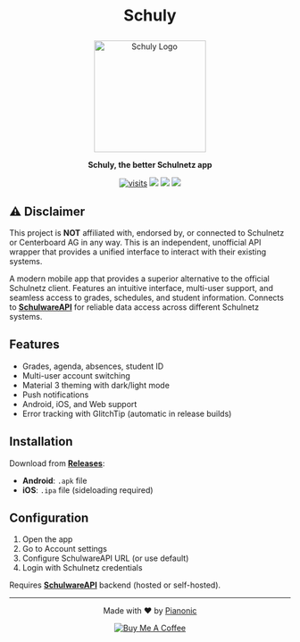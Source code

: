 # <p align="center">Schuly</p>
<p align="center">
  <img src="./assets/app_icon.png" width="200" alt="Schuly Logo">
</p>
<p align="center">
  <strong>Schuly, the better Schulnetz app</strong>
</p>
<p align="center">
  <a href="https://github.com/PianoNic/Schuly"><img src="https://badgetrack.pianonic.ch/badge?tag=schuly&label=visits&color=3da8ff&style=flat" alt="visits"/></a>
  <a href="https://github.com/PianoNic/Schuly/blob/main/LICENSE"><img src="https://img.shields.io/github/license/PianoNic/Schuly?color=3da8ff"/></a>
  <a href="https://github.com/PianoNic/Schuly/releases"><img src="https://img.shields.io/github/v/release/PianoNic/Schuly?include_prereleases&color=3da8ff&label=Latest%20Release"/></a>
  <a href="#-installation"><img src="https://img.shields.io/badge/Selfhost-Instructions-3da8ff.svg"/></a>
</p>

## ⚠️ Disclaimer
This project is **NOT** affiliated with, endorsed by, or connected to Schulnetz or Centerboard AG in any way. This is an independent, unofficial API wrapper that provides a unified interface to interact with their existing systems.

A modern mobile app that provides a superior alternative to the official Schulnetz client. Features an intuitive interface, multi-user support, and seamless access to grades, schedules, and student information. Connects to **[SchulwareAPI](https://github.com/PianoNic/SchulwareAPI)** for reliable data access across different Schulnetz systems.

## Features

- Grades, agenda, absences, student ID
- Multi-user account switching
- Material 3 theming with dark/light mode
- Push notifications
- Android, iOS, and Web support
- Error tracking with GlitchTip (automatic in release builds)

## Installation

Download from **[Releases](https://github.com/PianoNic/Schuly/releases)**:
- **Android**: `.apk` file
- **iOS**: `.ipa` file (sideloading required)

## Configuration

1. Open the app
2. Go to Account settings
3. Configure SchulwareAPI URL (or use default)
4. Login with Schulnetz credentials

Requires **[SchulwareAPI](https://github.com/PianoNic/SchulwareAPI)** backend (hosted or self-hosted).

---
<p align="center">Made with ❤️ by <a href="https://github.com/Pianonic">Pianonic</a></p>
<p align="center">
  <a href="https://buymeacoffee.com/pianonic"><img src="https://img.shields.io/badge/-buy_me_a%C2%A0coffee-gray?logo=buy-me-a-coffee" alt="Buy Me A Coffee"/></a>
</p>
